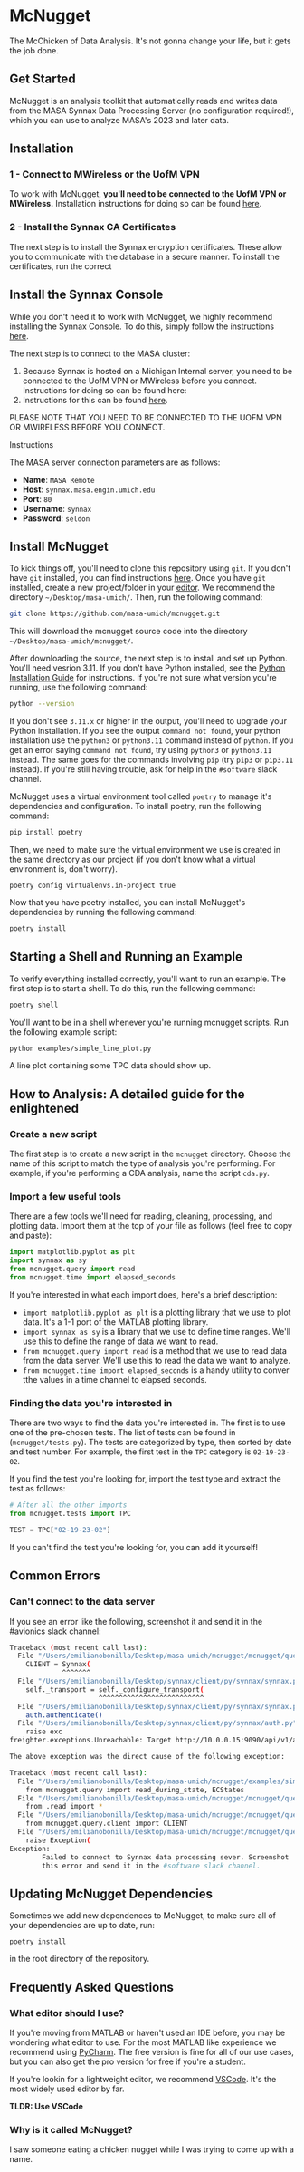 # McNugget

The McChicken of Data Analysis. It's not gonna change your life, but it gets the job done.

## Get Started

McNugget is an analysis toolkit that automatically reads and writes data from the MASA
Synnax Data Processing Server (no configuration required!), which you can use to analyze
MASA's 2023 and later data.

## Installation

### 1 - Connect to MWireless or the UofM VPN

To work with McNugget, **you'll need to be connected to the UofM VPN or MWireless.** Installation instructions for doing so can be found [here](https://its.umich.edu/enterprise/wifi-networks/vpn/getting-started).

### 2 - Install the Synnax CA Certificates

The next step is to install the Synnax encryption certificates. These allow you to communicate with the database in a secure manner. To install the certificates, run the correct

## Install the Synnax Console

While you don't need it to work with McNugget, we highly recommend installing the Synnax Console. To do this, simply follow the instructions [here](https://docs.synnaxlabs.com/console/get-started?).

The next step is to connect to the MASA cluster:

1. Because Synnax is hosted on a Michigan Internal server, you need to be connected to the UofM VPN or MWireless before you connect. Instructions for doing so can be found here: 
3. Instructions for this can be found [here](https://docs.synnaxlabs.com/console/connect-a-cluster). 

PLEASE NOTE THAT YOU NEED TO BE CONNECTED TO THE UOFM VPN OR MWIRELESS BEFORE YOU CONNECT.

Instructions 

The MASA server connection parameters are as follows:

- **Name**: `MASA Remote`
- **Host**: `synnax.masa.engin.umich.edu`
- **Port**: `80`
- **Username**: `synnax`
- **Password**: `seldon`

## Install McNugget

To kick things off, you'll need to clone this repository using `git`. If you don't have `git` installed, you can find instructions [here](https://git-scm.com/book/en/v2/Getting-Started-Installing-Git). Once you have `git` installed, create a new project/folder in your [editor](#what-editor-should-i-use). We recommend the
directory `~/Desktop/masa-umich/`. Then, run the following command:

```bash
git clone https://github.com/masa-umich/mcnugget.git
```

This will download the mcnugget source code into the directory `~/Desktop/masa-umich/mcnugget/`.

After downloading the source, the next step is to install and set up Python. You'll need vesrion 3.11. If you don't have
Python installed, see the [Python Installation Guide](https://www.python.org/downloads/) for instructions.
If you're not sure what version you're running, use the following command:

```bash
python --version
```

If you don't see `3.11.x` or higher in the output, you'll need to upgrade your Python installation. If you see
the output `command not found`, your python installation use the `python3` or `python3.11` command instead of `python`.
If you get an error saying `command not found`, try using `python3` or `python3.11` instead. The same goes for
the commands involving `pip` (try `pip3` or `pip3.11` instead). If you're still having trouble, ask for help in the
`#software` slack channel.

McNugget uses a virtual environment tool called `poetry` to manage it's dependencies
and configuration. To install poetry, run the following command:

```bash
pip install poetry
```

Then, we need to make sure the virtual environment we use is created in the same directory as our project (if you don't know what a virtual environment is, don't worry).

```
poetry config virtualenvs.in-project true
```

Now that you have poetry installed, you can install McNugget's dependencies by running
the following command:

```bash
poetry install
```

## Starting a Shell and Running an Example

To verify everything installed correctly, you'll want to run an example. The first step is to
start a shell. To do this, run the following command:

```bash
poetry shell
```

You'll want to be in a shell whenever you're running mcnugget scripts. Run the following example script:

```bash
python examples/simple_line_plot.py
```

A line plot containing some TPC data should show up.

## How to Analysis: A detailed guide for the enlightened

### Create a new script

The first step is to create a new script in the `mcnugget` directory. Choose the name of this script
to match the type of analysis you're performing. For example, if you're performing a CDA analysis,
name the script `cda.py`.

### Import a few useful tools

There are a few tools we'll need for reading, cleaning, processing, and plotting data. Import them
at the top of your file as follows (feel free to copy and paste):

```python
import matplotlib.pyplot as plt
import synnax as sy
from mcnugget.query import read
from mcnugget.time import elapsed_seconds
```

If you're interested in what each import does, here's a brief description:

- `import matplotlib.pyplot as plt` is a plotting library that we use to plot data. It's a 1-1 port of the MATLAB plotting library.
- `import synnax as sy` is a library that we use to define time ranges. We'll use this to define the range of data we want to read.
- `from mcnugget.query import read` is a method that we use to read data from the data server. We'll use this to read the data we want to analyze.
- `from mcnugget.time import elapsed_seconds` is a handy utility to conver tthe values in a time channel to elapsed seconds.

### Finding the data you're interested in

There are two ways to find the data you're interested in. The first is to use one of the pre-chosen
tests. The list of tests can be found in (`mcnugget/tests.py`). The tests are categorized by type,
then sorted by date and test number. For example, the first test in the `TPC` category is `02-19-23-02`.

If you find the test you're looking for, import the test type and extract the test as follows:

```python
# After all the other imports
from mcnugget.tests import TPC

TEST = TPC["02-19-23-02"]
```

If you can't find the test you're looking for, you can add it yourself!

## Common Errors

### Can't connect to the data server

If you see an error like the following, screenshot it and send it in the #avionics slack channel:

```bash
Traceback (most recent call last):
  File "/Users/emilianobonilla/Desktop/masa-umich/mcnugget/mcnugget/query/client.py", line 13, in <module>
    CLIENT = Synnax(
             ^^^^^^^
  File "/Users/emilianobonilla/Desktop/synnax/client/py/synnax/synnax.py", line 75, in __init__
    self._transport = self._configure_transport(
                      ^^^^^^^^^^^^^^^^^^^^^^^^^^
  File "/Users/emilianobonilla/Desktop/synnax/client/py/synnax/synnax.py", line 119, in _configure_transport
    auth.authenticate()
  File "/Users/emilianobonilla/Desktop/synnax/client/py/synnax/auth.py", line 98, in authenticate
    raise exc
freighter.exceptions.Unreachable: Target http://10.0.0.15:9090/api/v1/auth/login/ unreachable

The above exception was the direct cause of the following exception:

Traceback (most recent call last):
  File "/Users/emilianobonilla/Desktop/masa-umich/mcnugget/examples/simple_line_plot.py", line 3, in <module>
    from mcnugget.query import read_during_state, ECStates
  File "/Users/emilianobonilla/Desktop/masa-umich/mcnugget/mcnugget/query/__init__.py", line 1, in <module>
    from .read import *
  File "/Users/emilianobonilla/Desktop/masa-umich/mcnugget/mcnugget/query/read.py", line 2, in <module>
    from mcnugget.query.client import CLIENT
  File "/Users/emilianobonilla/Desktop/masa-umich/mcnugget/mcnugget/query/client.py", line 21, in <module>
    raise Exception(
Exception:
        Failed to connect to Synnax data processing sever. Screenshot
        this error and send it in the #software slack channel.
```

## Updating McNugget Dependencies

Sometimes we add new dependences to McNugget, to make sure all of your dependencies are up to date, run:

```
poetry install
```

in the root directory of the repository.

## Frequently Asked Questions

### What editor should I use?

If you're moving from MATLAB or haven't used an IDE before, you may be wondering what editor to use. For the most
MATLAB like experience we recommend using [PyCharm](https://www.jetbrains.com/pycharm/). The free version is fine for
all of our use cases, but you can also get the pro version for free if you're a student.

If you're lookin for a lightweight editor, we recommend [VSCode](https://code.visualstudio.com/). It's the most widely
used editor by far.

**TLDR: Use VSCode**

### Why is it called McNugget?

I saw someone eating a chicken nugget while I was trying to come up with a name.
